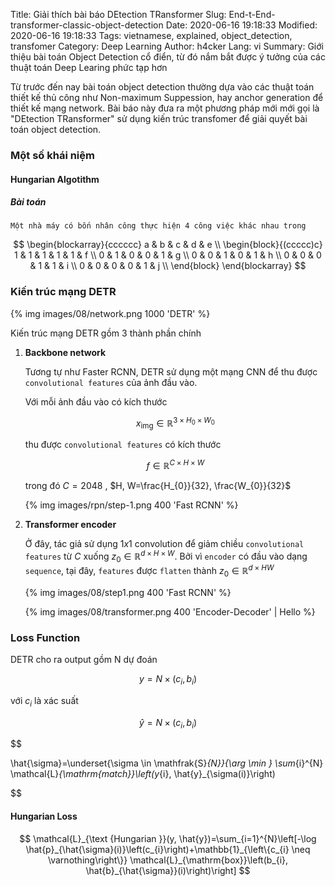 Title: Giải thích bài báo DEtection TRansformer
Slug: End-t-End-transformer-classic-object-detection
Date: 2020-06-16 19:18:33
Modified: 2020-06-16 19:18:33
Tags: vietnamese, explained, object_detection, transfomer
Category: Deep Learning
Author: h4cker
Lang: vi
Summary: Giới thiệu bài toán Object Detection cổ điển, từ đó nắm bắt được ý tưởng của các thuật toán Deep Learing phức tạp hơn

Từ trước đến nay bài toán object detection thường dựa vào các thuật toán thiết kế thủ công như Non-maximum Suppession, hay anchor generation để thiết kế mạng network. Bài báo này đưa ra một phương pháp mới mới gọi là "DEtection TRansformer" sử dụng kiến trúc transfomer để giải quyết bài toán object detection.

### Một số khái niệm

#### Hungarian Algotithm

##### Bài toán
    Một nhà máy có bốn nhân công thực hiện 4 công việc khác nhau trong



$$
\begin{blockarray}{cccccc}
    a & b & c & d & e \\
    \begin{block}{(ccccc)c}
      1 & 1 & 1 & 1 & 1 & f \\
      0 & 1 & 0 & 0 & 1 & g \\
      0 & 0 & 1 & 0 & 1 & h \\
      0 & 0 & 0 & 1 & 1 & i \\
      0 & 0 & 0 & 0 & 1 & j \\
    \end{block}
\end{blockarray}
$$


### Kiến trúc mạng DETR

{% img  images/08/network.png 1000  'DETR' %}

Kiến trúc mạng DETR gồm 3 thành phần chính

1. __Backbone network__
    
    Tương tự như Faster RCNN, DETR sử dụng một mạng CNN để thu được `convolutional features` của ảnh đầu vào. 

    Với mỗi ảnh đầu vào có kích thước

    $$x_{\mathrm{img}} \in \mathbb{R}^{3 \times H_{0} \times W_{0}}$$

    thu được `convolutional features` có kích thước 

    $$f \in \mathbb{R}^{C \times H \times W} $$
    
    trong đó $C=2048$ , $H, W=\frac{H_{0}}{32}, \frac{W_{0}}{32}$


    {% img  images/rpn/step-1.png 400  'Fast RCNN' %}

2. __Transformer encoder__    
    
    Ở đây, tác giả sử dụng $1x1$ convolution để giảm chiều `convolutional features` từ $C$ xuống $z_{0} \in \mathbb{R}^{d \times H \times W}$. 
    Bởi vì `encoder` có đầu vào dạng `sequence`, tại đây, `features` được `flatten` thành $z_{0} \in \mathbb{R}^{d \times HW}$ 

    {% img  images/08/step1.png 400  'Fast RCNN' %}


    {% img  images/08/transformer.png 400  'Encoder-Decoder' | Hello %}



### Loss Function

DETR cho ra output gồm N dự đoán 

$$y = N \times \left(c_{i} , b_{i}\right)$$

với $c_{i}$ là xác suất  


$$\hat{y} = N  \times \left(c_i , b_i\right)$$



$$

\hat{\sigma}=\underset{\sigma \in \mathfrak{S}_{N}}{\arg \min } \sum_{i}^{N} \mathcal{L}_{\mathrm{match}}\left(y_{i}, \hat{y}_{\sigma(i)}\right)

$$


#### Hungarian Loss


$$
\mathcal{L}_{\text {Hungarian }}(y, \hat{y})=\sum_{i=1}^{N}\left[-\log \hat{p}_{\hat{\sigma}(i)}\left(c_{i}\right)+\mathbb{1}_{\left\{c_{i} \neq \varnothing\right\}} \mathcal{L}_{\mathrm{box}}\left(b_{i}, \hat{b}_{\hat{\sigma}}(i)\right)\right]
$$


